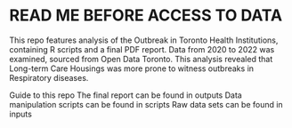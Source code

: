 # READ ME BEFORE ACCESS TO DATA

This repo features analysis of the Outbreak in Toronto Health Institutions, containing R scripts and a final PDF report. Data from 2020 to 2022 was examined, sourced from Open Data Toronto. This analysis revealed that Long-term Care Housings was more prone to witness outbreaks in Respiratory diseases.

Guide to this repo
    The final report can be found in outputs
    Data manipulation scripts can be found in scripts
    Raw data sets can be found in inputs

